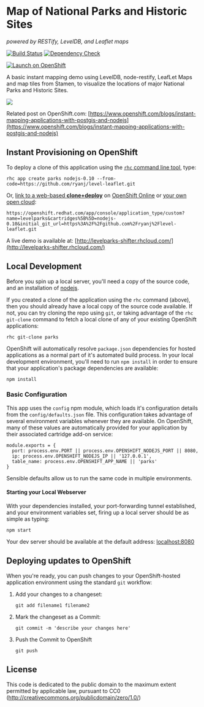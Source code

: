# Map of National Parks and Historic Sites 
*powered by RESTify, LevelDB, and Leaflet maps*

[![Build Status](http://img.shields.io/jenkins/s/https/build-shifter.rhcloud.com/levelparks-build.svg)](https://build-shifter.rhcloud.com/job/levelparks-build/) [![Dependency Check](http://img.shields.io/david/ryanj/level-leaflet.svg)](https://david-dm.org/ryanj/level-leaflet)

[![Launch on OpenShift](https://launch-shifter.rhcloud.com/launch.svg)](https://openshift.redhat.com/app/console/application_type/custom?name=levelparks&cartridges%5B%5D=nodejs-0.10&initial_git_url=https%3A%2F%2Fgithub.com%2Fryanj%2Flevel-leaflet.git)

A basic instant mapping demo using LevelDB, node-restify, LeafLet Maps and map tiles from Stamen, to visualize the locations of major National Parks and Historic Sites.

<a href='http://levelparks-shifter.rhcloud.com/'><img src='https://www.openshift.com/sites/default/files/Parks_preview.png'/></a>

Related post on OpenShift.com: [https://www.openshift.com/blogs/instant-mapping-applications-with-postgis-and-nodejs](https://www.openshift.com/blogs/instant-mapping-applications-with-postgis-and-nodejs)

## Instant Provisioning on OpenShift

To deploy a clone of this application using the [`rhc` command line tool](http://rubygems.org/gems/rhc), type:

    rhc app create parks nodejs-0.10 --from-code=https://github.com/ryanj/level-leaflet.git
    
Or, [link to a web-based **clone+deploy**](https://openshift.redhat.com/app/console/application_type/custom?name=levelparks&cartridges%5B%5D=nodejs-0.10&initial_git_url=https%3A%2F%2Fgithub.com%2Fryanj%2level-leaflet.git) on [OpenShift Online](http://OpenShift.com) or [your own open cloud](http://openshift.github.io): 

    https://openshift.redhat.com/app/console/application_type/custom?name=levelparks&cartridges%5B%5D=nodejs-0.10&initial_git_url=https%3A%2F%2Fgithub.com%2Fryanj%2Flevel-leaflet.git

A live demo is available at: [http://levelparks-shifter.rhcloud.com/](http://levelparks-shifter.rhcloud.com/)

## Local Development
Before you spin up a local server, you'll need a copy of the source code, and an installation of [nodejs](http://nodejs.org/).

If you created a clone of the application using the `rhc` command (above), then you should already have a local copy of the source code available.  If not, you can try cloning the repo using `git`, or taking advantage of the `rhc git-clone` command to fetch a local clone of any of your existing OpenShift applications:

    rhc git-clone parks

OpenShift will automatically resolve `package.json` dependencies for hosted applications as a normal part of it's automated build process.  In your local development environment, you'll need to run `npm install` in order to ensure that your application's package dependencies are available:

    npm install

### Basic Configuration
This app uses the `config` npm module, which loads it's configuration details from the `config/defaults.json` file.  This configuration takes advantage of several environment variables whenever they are available.  On OpenShift, many of these values are automatically provided for your application by their associated cartridge add-on service:

    module.exports = {
      port: process.env.PORT || process.env.OPENSHIFT_NODEJS_PORT || 8080,
      ip: process.env.OPENSHIFT_NODEJS_IP || '127.0.0.1',
      table_name: process.env.OPENSHIFT_APP_NAME || 'parks'
    }

Sensible defaults allow us to run the same code in multiple environments. 

#### Starting your Local Webserver
With your dependencies installed, your port-forwarding tunnel established, and your environment variables set, firing up a local server should be as simple as typing:

    npm start

Your dev server should be available at the default address: [localhost:8080](http://localhost:8080)

## Deploying updates to OpenShift
When you're ready, you can push changes to your OpenShift-hosted application environment using the standard `git` workflow:

1. Add your changes to a changeset:

    `git add filename1 filename2`

2. Mark the changeset as a Commit:

    `git commit -m 'describe your changes here'`

3. Push the Commit to OpenShift

    `git push`

## License
This code is dedicated to the public domain to the maximum extent permitted by applicable law, pursuant to CC0 (http://creativecommons.org/publicdomain/zero/1.0/)

